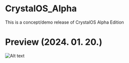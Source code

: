 # CrystalOS_Alpha
This is a concept/demo release of CrystalOS Alpha Edition

# Preview (2024. 01. 20.)
![Alt text](https://cdn.discordapp.com/attachments/1041835360075923599/1198315749803053167/image.png?ex=65be7582&is=65ac0082&hm=b340eef57e3045866e28724d05b1111dcd170ebdfa703a35c046cc540d95d2ab&)
